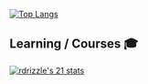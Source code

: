 [![Top Langs](https://github-readme-stats.vercel.app/api/top-langs/?username=Aisoipheo&layout=compact&theme=graywhite)](https://github.com/anuraghazra/github-readme-stats)

<!-- Not yet :)
## Competitive :space_invader:

![Badge](https://cp-logo.vercel.app/codeforces/Aisoipheo)

Codeforces profile: [Aisoipheo](https://codeforces.com/profile/Aisoipheo) :rocket:
-->

## Learning / Courses :mortar_board:

[![rdrizzle's 21 stats](https://badge42.herokuapp.com/api/stats/rdrizzle?privacyEmail=true)](https://github.com/JaeSeoKim/badge42)
